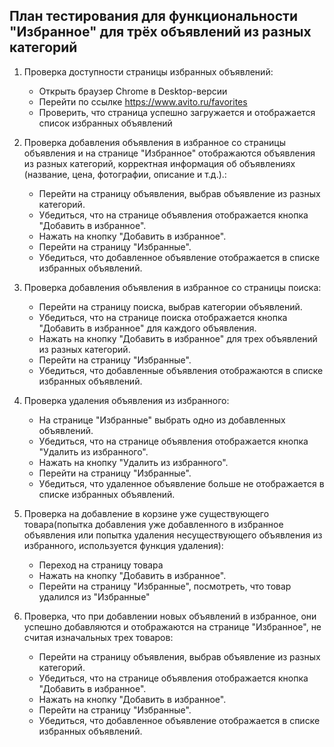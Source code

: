 ## План тестирования для функциональности "Избранное" для трёх объявлений из разных категорий

1. Проверка доступности страницы избранных объявлений:
   - Открыть браузер Chrome в Desktop-версии
   - Перейти по ссылке https://www.avito.ru/favorites
   - Проверить, что страница успешно загружается и отображается список избранных объявлений

2. Проверка добавления объявления в избранное со страницы объявления и на странице "Избранное" отображаются объявления из разных категорий, корректная информация об объявлениях (название, цена, фотографии, описание и т.д.).:
   - Перейти на страницу объявления, выбрав объявление из разных категорий.
   - Убедиться, что на странице объявления отображается кнопка "Добавить в избранное".
   - Нажать на кнопку "Добавить в избранное".
   - Перейти на страницу "Избранные".
   - Убедиться, что добавленное объявление отображается в списке избранных объявлений.

3. Проверка добавления объявления в избранное со страницы поиска:
   - Перейти на страницу поиска, выбрав категории объявлений.
   - Убедиться, что на странице поиска отображается кнопка "Добавить в избранное" для каждого объявления.
   - Нажать на кнопку "Добавить в избранное" для трех объявлений из разных категорий.
   - Перейти на страницу "Избранные".
   - Убедиться, что добавленные объявления отображаются в списке избранных объявлений.

4. Проверка удаления объявления из избранного:
   - На странице "Избранные" выбрать одно из добавленных объявлений.
   - Убедиться, что на странице объявления отображается кнопка "Удалить из избранного".
   - Нажать на кнопку "Удалить из избранного".
   - Перейти на страницу "Избранные".
   - Убедиться, что удаленное объявление больше не отображается в списке избранных объявлений.

5. Проверка на добавление в корзине уже существующего товара(попытка добавления уже добавленного в избранное объявления или попытка удаления несуществующего объявления из избранного, используется функция удаления): 
   - Переход на страницу товара
   - Нажать на кнопку "Добавить в избранное".
   - Перейти на страницу "Избранные", посмотреть, что товар удалился из "Избранные"

6. Проверка, что при добавлении новых объявлений в избранное, они успешно добавляются и отображаются на странице "Избранное", не считая изначальных трех товаров:
   - Перейти на страницу объявления, выбрав объявление из разных категорий.
   - Убедиться, что на странице объявления отображается кнопка "Добавить в избранное".
   - Нажать на кнопку "Добавить в избранное".
   - Перейти на страницу "Избранные".
   - Убедиться, что добавленное объявление отображается в списке избранных объявлений.
